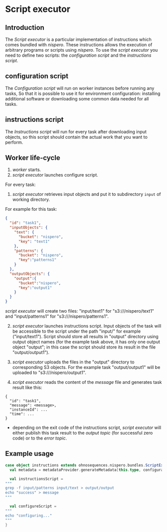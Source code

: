 # Script executor

## Introduction

The *Script executor* is a particular implementation of instructions which comes bundled with *nispero*. These instructions allows the execution of arbitrary programs or scripts using *nispero*.
To use the *script executor* you need to define two scripts: the *configuration script* and the *instructions script*.


## configuration script

The *Configuration script* will run on worker instances before running any tasks, So that it is possible to use it for environment configuration: installing additional software or downloading some common data needed for all tasks.

## instructions script

The *Instructions script* will run for every task after downloading input objects, so this script should contain the actual work that you want to perform.


## Worker life-cycle

1. *worker* starts.
2. *script executor* launches configure script.

For every task:

1. *script executor* retrieves input objects and put it to subdirectory `input` of working directory.

For example for this task:

```json
{
  "id": "task1",
  "inputObjects": {
    "text": {
      "bucket": "nispero",
      "key": "text1"
    },
    "patterns": {
      "bucket": "nispero",
      "key":"patterns1"
    }
  },
  "outputObjects": {
    "output":{
      "bucket":"nispero",
      "key":"output1"
    }
  }
}
```

*script executor* will create two files: "input/text1" for "s3:///nispero/text1" and "input/patterns1" for "s3:///nispero/patterns1".

2. *script executor* launches instructions script. Input objects of the task will be accessible to the script under the path "input/<name>"  for example ("input/text1"). Script should store all results in "output" directory using output object names  (for the example task above, it has only one output object "output"; in this case the script should store its result in the file "output/output1").

3. *script executor* uploads the files in the "output" directory to corresponding S3 objects. For the example task "output/output1" will be uploaded to "s3:///nispero/output1".

4. *script executor* reads the content of the *message* file and generates task result like this:

```
{
  "id": "task1",
  "message": <message>,
  "instanceId": ...
  "time": ...
}
```

* depending on the exit code of the instructions script, *script executor* will either publish this task result to the *output topic* (for successful zero code) or to the *error topic*.


## Example usage

```scala
case object instructions extends ohnosequences.nispero.bundles.ScriptExecutor() {
  val metadata = metadataProvider.generateMetadata[this.type, configuration.metadata.type](this.toString, configuration.metadata)

  val instructionsScript =
"""
grep -f input/patterns input/text > output/output
echo "success" > message
"""

  val configureScript =
"""
echo "configuring..."
"""
}
```